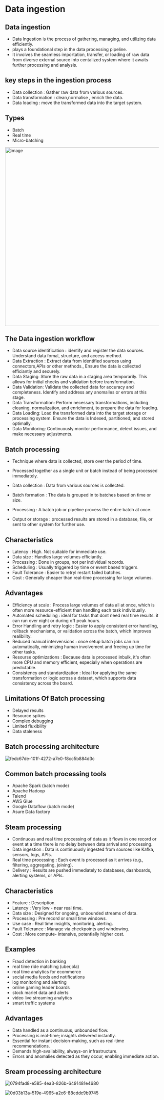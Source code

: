 # Data ingestion

## Data ingestion

* Data Ingestion is the process of gathering, managing, and utilizing data efficiently.
* plays a foundational step in the data processing pipeline.
* It involves the seamless importation, transfer, or loading of raw data from diverse external source into centalized system where it awaits further processing and analysis.

## key steps in the ingestion process 

* Data collection : Gather raw data from various sources.
* Data transformation : clean,normalise , enrich the data.
* Data loading : move the transformed data into the target system.

## Types

* Batch
* Real time
* Micro-batching

<img width="1072" height="583" alt="image" src="https://github.com/user-attachments/assets/ca9d027a-7c52-447f-86a2-fde4eb0cacf0" />



## The Data ingestion workflow

* Data source identification : identify and register the data sources. Understand data fomal, structure, and access method.
* Data Extraction : Extract data from identified sources using connectors,APIs or other methods., Ensure the data is collected efficiantly and securely.
* Data Staging: Store the raw data in a staging area temporarily. This allows for initial checks and validation before transformation.
* Data Validation: Validate the collected data for accuracy and completeness. Identify and address any anomalles or errors at this stage.
* Data Transformation: Perform necessary transformations, including cleaning, normalization, and enrichment, to prepare the data for loading.
* Data Loading: Load the transformed data into the target storage or processing system. Ensure the data is Indexed, partitioned, and stored optimally.
* Data Monitoring: Continuously monitor performance, detect issues, and make necessary adjustments.

## Batch processing

* Technique where data is collected, store over the period of time.
* Processed together as a single unit or batch instead of being processed immediately.

* Data collection : Data from various sources is collected.
* Batch formation : The data is grouped in to batches based on time or size.
* Processing : A batch job or pipeline process the entire batch at once.
* Output or storage : processed results are stored in a database, file, or sent to other system for further use.

## Characteristics

* Latency : High. Not suitable for immediate use.
* Data size : Handles large volumes efficiantly.
* Processing : Done in groups, not per individual records.
* Scheduling : Usually triggered by time or event based triggers.
* Fault Tolerance : Easier to retryl restart failed batches.
* Cost : Generally cheaper than real-time processing for large volumes.

## Advantages

* Efficiency at scale : Process large volumes of data all at once, which is often more resource-efficient than handling each task individually.
* Automated scheduling : ideal for tasks that dont need real time results. it can run over night or during off peak hours.
* Error Handling and retry logic : Easier to apply consistent error handling, rollback mechanisms, or validation across the batch, which improves realibility.
* Reduced manual intervensions : once setup batch jobs can run automatically, minimizing human involvement and freeing up time for other tasks.
* Resourse optimizations : Because data is processed inbulk, it's often more CPU and memory efficient, especially when operations are predictable.
* Consistency and standardization : Ideal for applying the same transformation or logic across a dataset, which supports data consistency across the board.

## Limitations Of Batch processing 

* Delayed results
* Resource spikes
* Complex debugging
* Limited fluxibility
* Data staleness

## Batch processing architecture

![fedc67de-101f-4272-a7e0-f8cc5b884d3c](https://github.com/user-attachments/assets/d3b01558-8e4d-4fd2-8639-38933ceaa9cd)

## Common batch processing tools

* Apache Spark (batch mode)
* Apache Hadoop
* Talend
* AWS Glue
* Google Dataflow (batch mode)
* Asure Data factory

## Steam processing
* Continuous and real time processing of data as it flows in one record or event at a time there is no delay between data arrival and processing.
* Data ingestion : Data is continuously ingested from sources like Kafka, sensors, logs, APIs.
* Real time processing : Each event is processed as it arrives (e.g., filtering, aggregating, joining).
* Delivery : Results are pushed immediately to databases, dashboards, alerting systems, or APIs.


## Characteristics

* Feature : Description.
* Latency : Very low - near real time.
* Data size : Designed for ongoing, unbounded streams of data.
* Processing : Pre record or small time windows.
* Use case : Real time insights, monitoring, alerting.
* Fault Tolerance : Manage via checkpoints and windowing.
* Cost : More compute- intensive, potentially higher cost.

## Examples

* Fraud detection in banking
* real time ride matching (uber,ola)
* real time analytics for ecommerce
* social media feeds and notifications
* log monitoring and alerting
* online gaming leader boards
* stock marlet data and alerts
* video live streaming analytics
* smart traffic systems

## Advantages

* Data handled as a continuous, unbounded flow.
* Processing is real-time; insights delivered instantly.
* Essential for instant decision-making, such as real-time recommendations.
* Demands high-availability, always-on infrastructure.
* Errors and anomalies detected as they occur, enabling immediate action.


## Sream processing architecture


![0794fad8-e585-4ea3-826b-6491481e4680](https://github.com/user-attachments/assets/1ceac3a0-2b17-477b-8a8c-40f3ed86f869)

![0d03b13a-519e-4965-a2c6-88cddc9b9745](https://github.com/user-attachments/assets/62464f42-0389-44d7-a2b9-ed3f94d03618)
